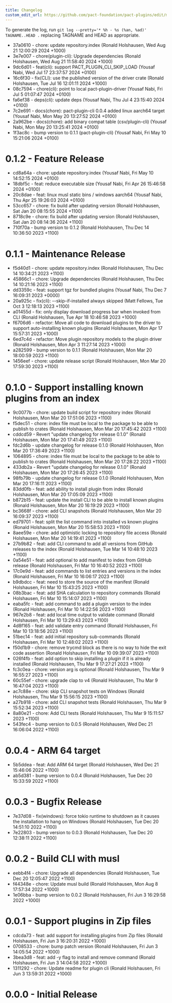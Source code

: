 ```yaml
---
title: Changelog
custom_edit_url: https://github.com/pact-foundation/pact-plugins/edit/main/cli/CHANGELOG.md
---
```

<!-- This file has been synced from the pact-foundation/pact-plugins repository. Please do not edit it directly. The URL of the source file can be found in the custom_edit_url value above -->

To generate the log, run `git log --pretty='* %h - %s (%an, %ad)' TAGNAME..HEAD .` replacing TAGNAME and HEAD as appropriate.


* 37a0610 - chore: update repository.index (Ronald Holshausen, Wed Aug 21 12:00:29 2024 +1000)
* 3e7e007 - chore(plugin-cli): Upgrade dependencies (Ronald Holshausen, Wed Aug 21 11:58:40 2024 +1000)
* 9dc6d01 - feat(cli): support PACT_PLUGIN_CLI_SKIP_LOAD (Yousaf Nabi, Wed Jul 17 23:37:57 2024 +0100)
* 16c6f30 - fix(CLI): use the published version of the driver crate (Ronald Holshausen, Tue Jul 16 12:01:11 2024 +1000)
* 08c7594 - chore(cli): point to local pact-plugin-driver (Yousaf Nabi, Fri Jul 5 01:07:47 2024 +0100)
* fa6ef38 - deps(cli): update deps (Yousaf Nabi, Thu Jul 4 23:15:40 2024 +0100)
* 7c2e691 - docs(chore): pact-plugin-cli 0.0.4 added linux aarch64 target (Yousaf Nabi, Mon May 20 13:27:52 2024 +0100)
* 2a962be - docs(chore): add binary compat table (csv/plugin-cli) (Yousaf Nabi, Mon May 20 13:25:41 2024 +0100)
* 1f3ac8c - bump version to 0.1.1 (pact-plugin-cli) (Yousaf Nabi, Fri May 10 15:21:06 2024 +0100)

# 0.1.2 - Feature Release

* cd8a64a - chore: update repository.index (Yousaf Nabi, Fri May 10 14:52:15 2024 +0100)
* 18dbf5c - feat: reduce executable size (Yousaf Nabi, Fri Apr 26 15:46:58 2024 +0100)
* 20c8dae - feat: linux musl static bins / windows aarch64 (Yousaf Nabi, Thu Apr 25 19:26:03 2024 +0100)
* 53cc657 - chore: fix build after updating version (Ronald Holshausen, Sat Jan 20 08:15:55 2024 +1100)
* 8718c9e - chore: fix build after updating version (Ronald Holshausen, Sat Jan 20 08:14:36 2024 +1100)
* 710f70a - bump version to 0.1.2 (Ronald Holshausen, Thu Dec 14 10:36:50 2023 +1100)

# 0.1.1 - Maintenance Release

* f5d40d1 - chore: update repository.index (Ronald Holshausen, Thu Dec 14 10:34:21 2023 +1100)
* 45866c1 - chore: Upgrade dependencies (Ronald Holshausen, Thu Dec 14 10:21:16 2023 +1100)
* dd3359c - feat: support tgz for bundled plugins (Yousaf Nabi, Thu Dec 7 16:09:31 2023 +0000)
* 20a925c - fix(cli): --skip-if-installed always skipped (Matt Fellows, Tue Oct 3 12:18:13 2023 +1100)
* a01455d - fix: only display download progress bar when invoked from CLI (Ronald Holshausen, Tue Apr 18 10:46:58 2023 +1000)
* f6706d6 - refactor: Move all code to download plugins to the driver to support auto-installing known plugins (Ronald Holshausen, Mon Apr 17 15:57:31 2023 +1000)
* 6ed7c4d - refactor: Move plugin repository models to the plugin driver (Ronald Holshausen, Mon Apr 3 11:27:14 2023 +1000)
* a282599 - bump version to 0.1.1 (Ronald Holshausen, Mon Mar 20 18:00:59 2023 +1100)
* 1456eef - chore: update release script (Ronald Holshausen, Mon Mar 20 17:59:30 2023 +1100)

# 0.1.0 - Support installing known plugins from an index

* 9c0077b - chore: update build script for repository index (Ronald Holshausen, Mon Mar 20 17:51:06 2023 +1100)
* f5dec51 - chore: index file must be local to the package to be able to publish to crates (Ronald Holshausen, Mon Mar 20 17:45:42 2023 +1100)
* cddcd59 - Revert "update changelog for release 0.1.0" (Ronald Holshausen, Mon Mar 20 17:41:49 2023 +1100)
* fdc2d6b - update changelog for release 0.1.0 (Ronald Holshausen, Mon Mar 20 17:36:49 2023 +1100)
* 1064895 - chore: index file must be local to the package to be able to publish to crates (Ronald Holshausen, Mon Mar 20 17:28:22 2023 +1100)
* 433db2a - Revert "update changelog for release 0.1.0" (Ronald Holshausen, Mon Mar 20 17:26:45 2023 +1100)
* 98fb79b - update changelog for release 0.1.0 (Ronald Holshausen, Mon Mar 20 17:16:11 2023 +1100)
* 83dd0fb - feat: add ability to install plugin from index (Ronald Holshausen, Mon Mar 20 17:05:09 2023 +1100)
* b872b15 - feat: update the install CLI to be able to install known plugins (Ronald Holshausen, Mon Mar 20 16:19:29 2023 +1100)
* bc3668f - chore: add CLI snapshots (Ronald Holshausen, Mon Mar 20 16:09:37 2023 +1100)
* ed79701 - feat: split the list command into installed vs known plugins (Ronald Holshausen, Mon Mar 20 15:58:53 2023 +1100)
* 8aee59e - chore: add optimistic locking to repository file access (Ronald Holshausen, Mon Mar 20 14:19:41 2023 +1100)
* 27b9b82 - feat: add CLI command to add all versions from GitHub releases to the index (Ronald Holshausen, Tue Mar 14 10:48:10 2023 +1100)
* 0a54e51 - feat: add optional to add manifest to index from GitHub release (Ronald Holshausen, Fri Mar 10 16:40:52 2023 +1100)
* 17c0e9d - feat: add commands to list entries and versions in the index (Ronald Holshausen, Fri Mar 10 16:06:17 2023 +1100)
* b9dbdcc - feat: need to store the source of the manifest (Ronald Holshausen, Fri Mar 10 15:43:25 2023 +1100)
* 08b3bac - feat: add SHA calculation to repository commands (Ronald Holshausen, Fri Mar 10 15:14:07 2023 +1100)
* eaba5fc - feat: add command to add a plugin version to the index (Ronald Holshausen, Fri Mar 10 14:22:56 2023 +1100)
* 967e2b8 - feat: add local time output to validate command (Ronald Holshausen, Fri Mar 10 13:29:43 2023 +1100)
* 4d8f165 - feat: add validate entry command (Ronald Holshausen, Fri Mar 10 13:18:56 2023 +1100)
* 51bec14 - feat: add initial repository sub-commands (Ronald Holshausen, Fri Mar 10 12:48:02 2023 +1100)
* f50d1b9 - chore: remove trycmd block as there is no way to hide the exit code assertion (Ronald Holshausen, Fri Mar 10 09:39:07 2023 +1100)
* 026f4fb - feat: add option to skip installing a plugin if it is already installed (Ronald Holshausen, Thu Mar 9 17:27:21 2023 +1100)
* fc3c0ea - chore: version arg is optional (Ronald Holshausen, Thu Mar 9 16:55:27 2023 +1100)
* 60c55ef - chore: upgrade clap to v4 (Ronald Holshausen, Thu Mar 9 16:47:04 2023 +1100)
* ac7c88e - chore: skip CLI snapshot tests on Windows (Ronald Holshausen, Thu Mar 9 15:56:15 2023 +1100)
* a27b918 - chore: add CLI snapshot tests (Ronald Holshausen, Thu Mar 9 15:52:34 2023 +1100)
* 8a80e21 - chore: Add CLI tests (Ronald Holshausen, Thu Mar 9 15:11:57 2023 +1100)
* 543fec4 - bump version to 0.0.5 (Ronald Holshausen, Wed Dec 21 16:06:04 2022 +1100)

# 0.0.4 - ARM 64 target

* 5b5ddea - feat: Add ARM 64 target (Ronald Holshausen, Wed Dec 21 15:46:06 2022 +1100)
* ab5d381 - bump version to 0.0.4 (Ronald Holshausen, Tue Dec 20 15:33:59 2022 +1100)

# 0.0.3 - Bugfix Release

* 7e37d08 - fix(windows): force tokio runtime to shutdown as it causes the installation to hang on Windows (Ronald Holshausen, Tue Dec 20 14:51:10 2022 +1100)
* 7e22803 - bump version to 0.0.3 (Ronald Holshausen, Tue Dec 20 12:38:11 2022 +1100)

# 0.0.2 - Build CLI with musl

* eebb4f4 - chore: Upgrade all dependencies (Ronald Holshausen, Tue Dec 20 12:05:47 2022 +1100)
* f44348e - chore: Update musl build (Ronald Holshausen, Mon Aug 8 17:57:34 2022 +1000)
* 1e06bba - bump version to 0.0.2 (Ronald Holshausen, Fri Jun 3 16:29:58 2022 +1000)

# 0.0.1 - Support plugins in Zip files

* cdcda73 - feat: add support for installing plugins from Zip files (Ronald Holshausen, Fri Jun 3 16:20:31 2022 +1000)
* 0708533 - chore: bump patch version (Ronald Holshausen, Fri Jun 3 14:05:54 2022 +1000)
* 3bea3d8 - feat: add -y flag to install and remove command (Ronald Holshausen, Fri Jun 3 14:04:58 2022 +1000)
* 1311292 - chore: Update readme for plugin cli (Ronald Holshausen, Fri Jun 3 13:59:31 2022 +1000)

# 0.0.0 - Initial Release
